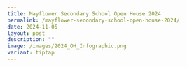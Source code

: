 ```yaml
---
title: Mayflower Secondary School Open House 2024
permalink: /mayflower-secondary-school-open-house-2024/
date: 2024-11-05
layout: post
description: ""
image: /images/2024_OH_Infographic.png
variant: tiptap
---
```


